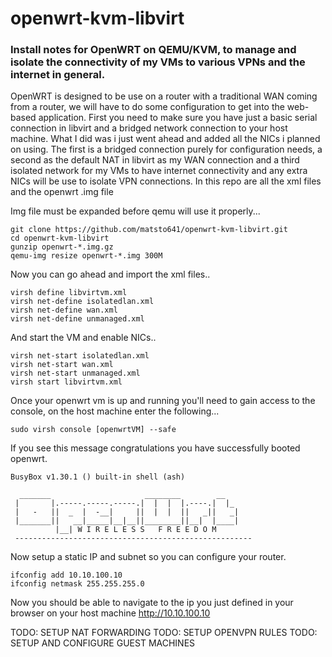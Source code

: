 # openwrt-kvm-libvirt
### Install notes for OpenWRT on QEMU/KVM, to manage and isolate the connectivity of my VMs to various VPNs and the internet in general.

OpenWRT is designed to be use on a router with a traditional WAN coming from a router, we will have to do some configuration to get into the web-based application. First you need to make sure you have just a basic serial connection in libvirt and a bridged network connection to your host machine. What I did was i just went ahead and added all the NICs i planned on using. The first is a bridged connection purely for configuration needs, a second as the default NAT in libvirt as my WAN connection and a third isolated network for my VMs to have internet connectivity and any extra NICs will be use to isolate VPN connections. In this repo are all the xml files and the openwrt .img file

Img file must be expanded before qemu will use it properly... 
```
git clone https://github.com/matsto641/openwrt-kvm-libvirt.git
cd openwrt-kvm-libvirt
gunzip openwrt-*.img.gz
qemu-img resize openwrt-*.img 300M
```
Now you can go ahead and import the xml files..
```
virsh define libvirtvm.xml
virsh net-define isolatedlan.xml
virsh net-define wan.xml
virsh net-define unmanaged.xml

```
And start the VM and enable NICs..
```
virsh net-start isolatedlan.xml
virsh net-start wan.xml
virsh net-start unmanaged.xml
virsh start libvirtvm.xml
```
Once your openwrt vm is up and running you'll need to gain access to the console, on the host machine enter the following...
```
sudo virsh console [openwrtVM] --safe
```
If you see this message congratulations you have successfully booted openwrt.
```
BusyBox v1.30.1 () built-in shell (ash)

  _______                     ________        __
 |       |.-----.-----.-----.|  |  |  |.----.|  |_
 |   -   ||  _  |  -__|     ||  |  |  ||   _||   _|
 |_______||   __|_____|__|__||________||__|  |____|
          |__| W I R E L E S S   F R E E D O M
 -----------------------------------------------------
```
Now setup a static IP and subnet so you can configure your router.
```
ifconfig add 10.10.100.10
ifconfig netmask 255.255.255.0
```
Now you should be able to navigate to the ip you just defined in your browser on your host machine
http://10.10.100.10

TODO: SETUP NAT FORWARDING
TODO: SETUP OPENVPN RULES
TODO: SETUP AND CONFIGURE GUEST MACHINES

